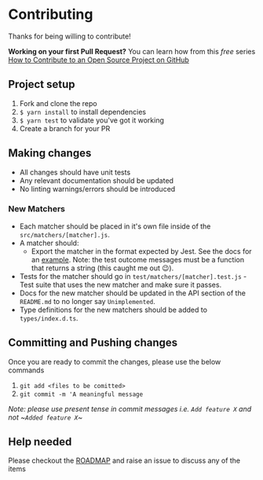 # Contributing

Thanks for being willing to contribute!

**Working on your first Pull Request?** You can learn how from this _free_ series
[How to Contribute to an Open Source Project on GitHub](https://egghead.io/series/how-to-contribute-to-an-open-source-project-on-github)

## Project setup

1. Fork and clone the repo
2. `$ yarn install` to install dependencies
3. `$ yarn test` to validate you've got it working
4. Create a branch for your PR

## Making changes

- All changes should have unit tests
- Any relevant documentation should be updated
- No linting warnings/errors should be introduced

### New Matchers

- Each matcher should be placed in it's own file inside of the `src/matchers/[matcher].js`.
- A matcher should:
  - Export the matcher in the format expected by Jest. See the docs for an [example](http://facebook.github.io/jest/docs/en/expect.html#expectextendmatchers). Note: the test outcome messages must be a function that returns a string (this caught me out 😉).
- Tests for the matcher should go in `test/matchers/[matcher].test.js` - Test suite that uses the new matcher and make sure it passes.
- Docs for the new matcher should be updated in the API section of the `README.md` to no longer say `Unimplemented`.
- Type definitions for the new matchers should be added to `types/index.d.ts`.

## Committing and Pushing changes

Once you are ready to commit the changes, please use the below commands

1. `git add <files to be comitted>`
2. `git commit -m 'A meaningful message`

_Note: please use present tense in commit messages i.e. `Add feature X` and not ~`Added feature X`~_

## Help needed

Please checkout the [ROADMAP](docs/ROADMAP.md) and raise an issue to discuss
any of the items
